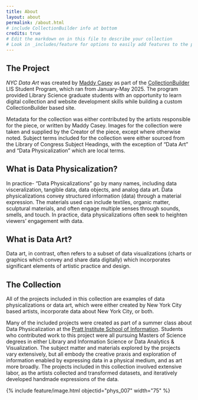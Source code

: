 ```yaml
---
title: About
layout: about
permalink: /about.html
# include CollectionBuilder info at bottom
credits: true
# Edit the markdown on in this file to describe your collection
# Look in _includes/feature for options to easily add features to the page
---
```


<!-- {% include feature/jumbotron.html objectid="https://cdil.lib.uidaho.edu/images/palouse_sm.jpg" %}  -->

<!-- {% include feature/nav-menu.html sections="About CollectionBuilder CSV;About the About Page" %} -->
## The Project
_NYC Data Art_ was created by [Maddy Casey](https://mc2398.github.io/graduate_portfolio/index.html) as part of the [CollectionBuilder](https://collectionbuilder.github.io/) LIS Student Program, which ran from January-May 2025.  The program provided Library Science graduate students with an opportunity to learn digital collection and website development skills while building a custom CollectionBuilder based site.

Metadata for the collection was either contributed by the artists responsible for the piece, or written by Maddy Casey.  Images for the collection were taken and supplied by the Creator of the piece, except where otherwise noted. Subject terms included for the collection were either sourced from the Library of Congress Subject Headings, with the exception of “Data Art” and “Data Physicalization” which are local terms.

## What is Data Physicalization?
In practice- “Data Physicalizations” go by many names, including data visceralization, tangible data, data objects, and analog data art. Data physicalizations convey structured information (data) through a material expression. The materials used can include textiles, organic matter, sculptural materials, and often engage multiple senses through sounds, smells, and touch. In practice, data physicalizations often seek to heighten viewers’ engagement with data.

## What is Data Art?
Data art, in contrast, often refers to a subset of data visualizations (charts or graphics which convey and share data digitally) which incorporates significant elements of artistic practice and design.  

## The Collection

All of the projects included in this collection are examples of data physicalizations or data art, which were either created by New York City based artists, incorporate data about New York City, or both.

Many of the included projects were created as part of a summer class about Data Physicalization at the [Pratt Institute School of Information](https://www.pratt.edu/information/).  Students who contributed work to this project were all pursuing Masters of Science degrees in either Library and Information Science or Data Analytics & Visualization.  The subject matter and materials explored by the projects vary extensively, but all embody the creative praxis and exploration of information enabled by expressing data in a physical medium, and as art more broadly. The projects included in this collection involved extensive labor, as the artists collected and transformed datasets, and iteratively developed handmade expressions of the data.

{% include feature/image.html objectid="phys_007" width="75" %} 
